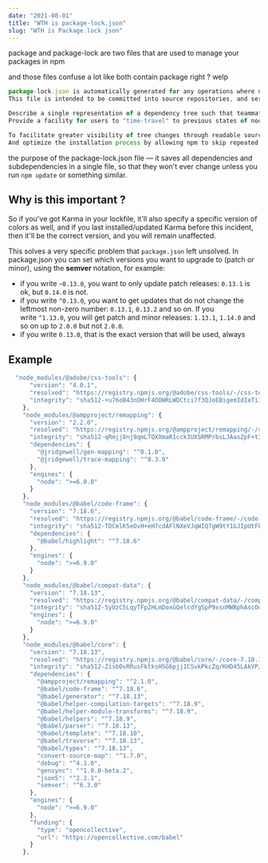 ```yaml
---
date: "2021-08-01"
title: "WTH is package-lock.json"
slug: "WTH is Package.lock json"
---
```


package and package-lock are two files that are used to manage your packages in npm

and those files confuse a lot like both contain package right ? welp

```jsx
package-lock.json is automatically generated for any operations where npm modifies either the node_modules tree, or package.json. It describes the exact tree that was generated, such that subsequent installs are able to generate identical trees, regardless of intermediate dependency updates.
This file is intended to be committed into source repositories, and serves various purposes:

Describe a single representation of a dependency tree such that teammates, deployments, and continuous integration are guaranteed to install exactly the same dependencies.
Provide a facility for users to "time-travel" to previous states of node_modules without having to commit the directory itself.

To facilitate greater visibility of tree changes through readable source control diffs.
And optimize the installation process by allowing npm to skip repeated metadata resolutions for previously-installed packages."
```
 
the purpose of the package-lock.json file — it saves all dependencies and subdependencies in a single file, so that they won't ever change unless you run `npm update` or something similar.

## Why is this important ?

So if you've got Karma in your lockfile, it'll also specify a specific version of colors as well, and if you last installed/updated Karma before this incident, then it'll be the correct version, and you will remain unaffected.

This solves a very specific problem that `package.json` left unsolved. In package.json you can set which versions you want to upgrade to (patch or minor), using the **semver** notation, for example:

- if you write `~0.13.0`, you want to only update patch releases: `0.13.1` is ok, but `0.14.0` is not.
- if you write `^0.13.0`, you want to get updates that do not change the leftmost non-zero number: `0.13.1`, `0.13.2` and so on. If you write `^1.13.0`, you will get patch and minor releases: `1.13.1`, `1.14.0` and so on up to `2.0.0` but not `2.0.0`.
- if you write `0.13.0`, that is the exact version that will be used, always

## Example

```jsx
  "node_modules/@adobe/css-tools": {
      "version": "4.0.1",
      "resolved": "https://registry.npmjs.org/@adobe/css-tools/-/css-tools-4.0.1.tgz",
      "integrity": "sha512-+u76oB43nOHrF4DDWRLWDCtci7f3QJoEBigemIdIeTi1ODqjx6Tad9NCVnPRwewWlKkVab5PlK8DCtPTyX7S8g=="
    },
    "node_modules/@ampproject/remapping": {
      "version": "2.2.0",
      "resolved": "https://registry.npmjs.org/@ampproject/remapping/-/remapping-2.2.0.tgz",
      "integrity": "sha512-qRmjj8nj9qmLTQXXmaR1cck3UXSRMPrbsLJAasZpF+t3riI71BXed5ebIOYwQntykeZuhjsdweEc9BxH5Jc26w==",
      "dependencies": {
        "@jridgewell/gen-mapping": "^0.1.0",
        "@jridgewell/trace-mapping": "^0.3.9"
      },
      "engines": {
        "node": ">=6.0.0"
      }
    },
    "node_modules/@babel/code-frame": {
      "version": "7.18.6",
      "resolved": "https://registry.npmjs.org/@babel/code-frame/-/code-frame-7.18.6.tgz",
      "integrity": "sha512-TDCmlK5eOvH+eH7cdAFlNXeVJqWIQ7gW9tY1GJIpUtFb6CmjVyq2VM3u71bOyR8CRihcCgMUYoDNyLXao3+70Q==",
      "dependencies": {
        "@babel/highlight": "^7.18.6"
      },
      "engines": {
        "node": ">=6.9.0"
      }
    },
    "node_modules/@babel/compat-data": {
      "version": "7.18.13",
      "resolved": "https://registry.npmjs.org/@babel/compat-data/-/compat-data-7.18.13.tgz",
      "integrity": "sha512-5yUzC5LqyTFp2HLmDoxGQelcdYgSpP9xsnMWBphAscOdFrHSAVbLNzWiy32sVNDqJRDiJK6klfDnAgu6PAGSHw==",
      "engines": {
        "node": ">=6.9.0"
      }
    },
    "node_modules/@babel/core": {
      "version": "7.18.13",
      "resolved": "https://registry.npmjs.org/@babel/core/-/core-7.18.13.tgz",
      "integrity": "sha512-ZisbOvRRusFktksHSG6pjj1CSvkPkcZq/KHD45LAkVP/oiHJkNBZWfpvlLmX8OtHDG8IuzsFlVRWo08w7Qxn0A==",
      "dependencies": {
        "@ampproject/remapping": "^2.1.0",
        "@babel/code-frame": "^7.18.6",
        "@babel/generator": "^7.18.13",
        "@babel/helper-compilation-targets": "^7.18.9",
        "@babel/helper-module-transforms": "^7.18.9",
        "@babel/helpers": "^7.18.9",
        "@babel/parser": "^7.18.13",
        "@babel/template": "^7.18.10",
        "@babel/traverse": "^7.18.13",
        "@babel/types": "^7.18.13",
        "convert-source-map": "^1.7.0",
        "debug": "^4.1.0",
        "gensync": "^1.0.0-beta.2",
        "json5": "^2.2.1",
        "semver": "^6.3.0"
      },
      "engines": {
        "node": ">=6.9.0"
      },
      "funding": {
        "type": "opencollective",
        "url": "https://opencollective.com/babel"
      }
    },
```


